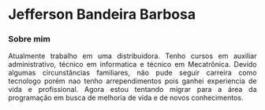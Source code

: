 # Jefferson Bandeira Barbosa

### Sobre mim

<p align="justify">Atualmente trabalho em uma distribuidora.
Tenho cursos em auxiliar administrativo, técnico em informatica e técnico em Mecatrônica. Devido algumas circunstâncias familiares, não pude seguir carreira como tecnologo porém nao tenho arrependimentos pois ganhei experiencia de vida e profissional. Agora estou tentando migrar para a área da programação em busca de melhoria de vida e de novos conhecimentos.
</p>